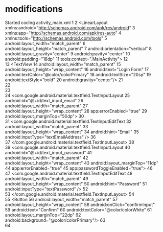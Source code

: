 # modifications
Started coding 
activity_main.xml
1    <?xml version="1.0" encoding="utf-8"?>
2    <LinearLayout xmlns:android="http://schemas.android.com/apk/res/android"
3        xmlns:app="http://schemas.android.com/apk/res-auto"
4        xmlns:tools="http://schemas.android.com/tools"
5        android:layout_width="match_parent"
6        android:layout_height="match_parent"
7        android:orientation="vertical"
8        android:layout_gravity="center"
9        android:gravity="center"
10       android:padding="18dp"
11       tools:context=".MainActivity">
12   
13       <TextView
14           android:layout_width="match_parent"
15           android:layout_height="wrap_content"
16           android:text="Login Form"
17           android:textColor="@color/colorPrimary"
18           android:textSize="20sp"
19           android:textStyle="bold"
20           android:gravity="center"/>
21   
22   
23   
24       <com.google.android.material.textfield.TextInputLayout
25           android:id="@+id/text_input_email"
26           android:layout_width="match_parent"
27           android:layout_height="wrap_content"
28           app:errorEnabled="true"
29           android:layout_marginTop="50dp">
30   
31           <com.google.android.material.textfield.TextInputEditText
32               android:layout_width="match_parent"
33               android:layout_height="wrap_content"
34               android:hint="Email"
35               android:inputType="textEmailAddress" />
36   
37       </com.google.android.material.textfield.TextInputLayout>
38   
39       <com.google.android.material.textfield.TextInputLayout
40           android:id="@+id/text_input_password"
41           android:layout_width="match_parent"
42           android:layout_height="wrap_content"
43           android:layout_marginTop="11dp"
44           app:errorEnabled="true"
45           app:passwordToggleEnabled="true">
46   
47           <com.google.android.material.textfield.TextInputEditText
48               android:layout_width="match_parent"
49               android:layout_height="wrap_content"
50               android:hint="Password"
51               android:inputType="textPassword" />
52   
53       </com.google.android.material.textfield.TextInputLayout>
54   
55       <Button
56           android:layout_width="match_parent"
57           android:layout_height="wrap_content"
58           android:onClick="confirmInput"
59           android:text="Confirm"
60           android:textColor="@color/colorWhite"
61           android:layout_marginTop="22dp"
62           android:background="@color/colorPrimary"/>
63   
64   </LinearLayout>
